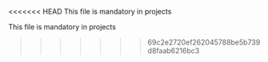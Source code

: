 <<<<<<< HEAD
This file is mandatory in projects

This file is mandatory in projects
>>>>>>> 69c2e2720ef262045788be5b739d8faab6216bc3
